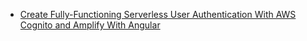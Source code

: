 - [Create Fully-Functioning Serverless User Authentication With AWS Cognito and Amplify With Angular
](https://medium.com/better-programming/create-a-fully-functioning-user-authentication-with-aws-cognito-and-amplify-with-angular-complete-a3ce58df1b74)
